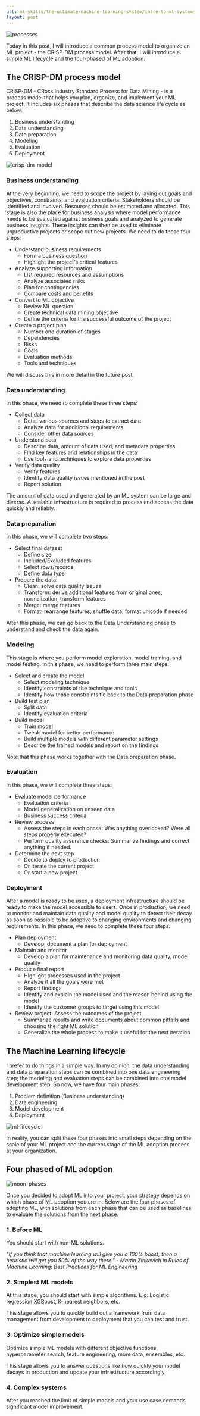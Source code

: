 ```yaml
---
url: ml-skills/the-ultimate-machine-learning-system/intro-to-ml-systems-design-part-2-the-ml-lifecycle
layout: post
---
```


![processes][processes]

Today in this post, I will introduce a common process model to organize an ML project - the CRISP-DM process model. After that, I will introduce a simple ML lifecycle and the four-phased of ML adoption.

<toc>

## The CRISP-DM process model

CRISP-DM - CRoss Industry Standard Process for Data Mining - is a process model that helps you plan, organize, and implement your ML project. It includes six phases that describe the data science life cycle as below:

1. Business understanding
1. Data understanding
1. Data preparation
1. Modeling
1. Evaluation
1. Deployment

![crisp-dm-model][crisp-dm-model]

### Business understanding

At the very beginning, we need to scope the project by laying out goals and objectives, constraints, and evaluation criteria. Stakeholders should be identified and involved. Resources should be estimated and allocated. This stage is also the place for business analysis where model performance needs to be evaluated against business goals and analyzed to generate business insights. These insights can then be used to eliminate unproductive projects or scope out new projects. We need to do these four steps:

- Understand business requirements
  - Form a business question
  - Highlight the project's critical features
- Analyze supporting information
  - List required resources and assumptions
  - Analyze associated risks
  - Plan for contingencies
  - Compare costs and benefits
- Convert to ML objective
  - Review ML question
  - Create technical data mining objective
  - Define the criteria for the successful outcome of the project
- Create a project plan
  - Number and duration of stages
  - Dependencies
  - Risks
  - Goals
  - Evaluation methods
  - Tools and techniques

We will discuss this in more detail in the future post.

### Data understanding

In this phase, we need to complete these three steps:

- Collect data
  - Detail various sources and steps to extract data
  - Analyze data for additional requirements
  - Consider other data sources
- Understand data
  - Describe data, amount of data used, and metadata properties
  - Find key features and relationships in the data
  - Use tools and techniques to explore data properties
- Verify data quality
  - Verify features
  - Identify data quality issues mentioned in the post
  - Report solution

The amount of data used and generated by an ML system can be large and diverse. A scalable infrastructure is required to process and access the data quickly and reliably.

### Data preparation

In this phase, we will complete two steps:

- Select final dataset
  - Define size
  - Included/Excluded features
  - Select rows/records
  - Define data type
- Prepare the data:
  - Clean: solve data quality issues
  - Transform: derive additional features from original ones, normalization, transform features
  - Merge: merge features
  - Format: rearrange features, shuffle data, format unicode if needed

After this phase, we can go back to the Data Understanding phase to understand and check the data again.

### Modeling

This stage is where you perform model exploration, model training, and model testing. In this phase, we need to perform three main steps:

- Select and create the model
  - Select modeling technique
  - Identify constraints of the technique and tools
  - Identify how those constraints tie back to the Data preparation phase
- Build test plan
  - Split data
  - Identify evaluation criteria
- Build model
  - Train model
  - Tweak model for better performance
  - Build multiple models with different parameter settings
  - Describe the trained models and report on the findings

Note that this phase works together with the Data preparation phase.

### Evaluation

In this phase, we will complete three steps:

- Evaluate model performance
  - Evaluation criteria
  - Model generalization on unseen data
  - Business success criteria
- Review process
  - Assess the steps in each phase: Was anything overlooked? Were all steps properly executed?
  - Perform quality assurance checks: Summarize findings and correct anything if needed.
- Determine the next step
  - Decide to deploy to production
  - Or iterate the current project
  - Or start a new project

### Deployment

After a model is ready to be used, a deployment infrastructure should be ready to make the model accessible to users. Once in production, we need to monitor and maintain data quality and model quality to detect their decay as soon as possible to be adaptive to changing environments and changing requirements. In this phase, we need to complete these four steps:

- Plan deployment
  - Develop, document a plan for deployment
- Maintain and monitor
  - Develop a plan for maintenance and monitoring data quality, model quality
- Produce final report
  - Highlight processes used in the project
  - Analyze if all the goals were met
  - Report findings
  - Identify and explain the model used and the reason behind using the model
  - Identify the customer groups to target using this model
- Review project: Assess the outcomes of the project
  - Summarize results and write documents about common pitfalls and choosing the right ML solution
  - Generalize the whole process to make it useful for the next iteration

## The Machine Learning lifecycle

I prefer to do things in a simple way. In my opinion, the data understanding and data preparation steps can be combined into one data engineering step; the modeling and evaluation steps can be combined into one model development step. So now, we have four main phases:

1. Problem definition (Business understanding)
1. Data engineering
1. Model development
1. Deployment

![ml-lifecycle][ml-lifecycle]

In reality, you can split these four phases into small steps depending on the scale of your ML project and the current stage of the ML adoption process at your organization.

## Four phased of ML adoption

![moon-phases][moon-phases]

Once you decided to adopt ML into your project, your strategy depends on which phase of ML adoption you are in. Below are the four phases of adopting ML, with solutions from each phase that can be used as baselines to evaluate the solutions from the next phase.

### 1. Before ML

You should start with non-ML solutions.

_"If you think that machine learning will give you a 100% boost, then a heuristic will get you 50% of the way there." - Martin Zinkevich in Rules of Machine Learning: Best Practices for ML Engineering_

### 2. Simplest ML models

At this stage, you should start with simple algorithms. E.g: Logistic regression XGBoost, K-nearest neighbors, etc.

This stage allows you to quickly build out a framework from data management from development to deployment that you can test and trust.

### 3. Optimize simple models

Optimize simple ML models with different objective functions, hyperparameter search, feature engineering, more data, ensembles, etc.

This stage allows you to answer questions like how quickly your model decays in production and update your infrastructure accordingly.

### 4. Complex systems

After you reached the limit of simple models and your use case demands significant model improvement.

<!-- MARKDOWN LINKS & IMAGES -->

[processes]: /assets/images/ml-skills/the-ultimate-machine-learning-system/intro-to-ml-systems-design-part-2-the-ml-lifecycle/processes.jpg
[crisp-dm-model]: /assets/images/ml-skills/the-ultimate-machine-learning-system/intro-to-ml-systems-design-part-2-the-ml-lifecycle/crisp-dm-model.png
[ml-lifecycle]: /assets/images/ml-skills/the-ultimate-machine-learning-system/intro-to-ml-systems-design-part-2-the-ml-lifecycle/ml-lifecycle.png
[moon-phases]: /assets/images/ml-skills/the-ultimate-machine-learning-system/intro-to-ml-systems-design-part-2-the-ml-lifecycle/moon-phases.jpg
